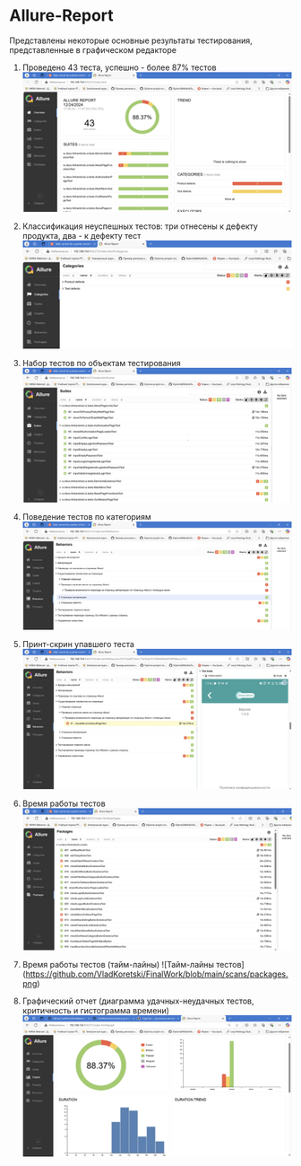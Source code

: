 # Allure-Report  
Представлены некоторые основные результаты тестирования, представленные в графическом редакторе

  1. Проведено 43 теста, успешно - более 87% тестов  
![Главное меню](https://github.com/VladKoretski/FinalWork/blob/main/scans/mainpage.png)
  
  2. Классификация неуспешных тестов: три отнесены к дефекту продукта, два - к дефекту тест  
![Категории тестов](https://github.com/VladKoretski/FinalWork/blob/main/scans/Categories.png)

  3. Набор тестов по объектам тестирования
![Тесты по категориям](https://github.com/VladKoretski/FinalWork/blob/main/scans/Suites.png)

  4. Поведение тестов по категориям
![Поведение тестов](https://github.com/VladKoretski/FinalWork/blob/main/scans/behaviors.png)

  5. Принт-скрин упавшего теста
![Упавший тест отчет и принтскрин](https://github.com/VladKoretski/FinalWork/blob/main/scans/behaviors%20failed%20test.png)  

  6. Время работы тестов
![Врямя тестирования](https://github.com/VladKoretski/FinalWork/blob/main/scans/packages.png)  
  
  7. Время работы тестов (тайм-лайны)
![Тайм-лайны тестов] (https://github.com/VladKoretski/FinalWork/blob/main/scans/packages.png)

  8. Графический отчет (диаграмма удачных-неудачных тестов, критичность и гистограмма времени)
![диаграмма удачных-неудачных тестов, критичность и гистограмма времени](https://github.com/VladKoretski/FinalWork/blob/main/scans/graphs.png)
